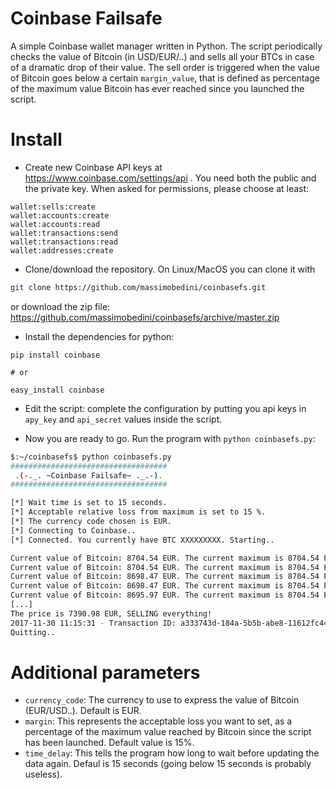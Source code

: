 # Coinbase Failsafe
A simple Coinbase wallet manager written in Python.
The script periodically checks the value of Bitcoin (in USD/EUR/..) and sells all your BTCs in case of a dramatic drop of their value. The sell order is triggered when the value of Bitcoin goes below a certain `margin_value`, that is defined as percentage of the maximum value Bitcoin has ever reached since you launched the script.

# Install
- Create new Coinbase API keys at https://www.coinbase.com/settings/api . You need both the public and the private key. When asked for permissions, please choose at least: 
```
wallet:sells:create
wallet:accounts:create
wallet:accounts:read
wallet:transactions:send
wallet:transactions:read
wallet:addresses:create
```

- Clone/download the repository. On Linux/MacOS you can clone it with
```bash
git clone https://github.com/massimobedini/coinbasefs.git
```
  or download the zip file: https://github.com/massimobedini/coinbasefs/archive/master.zip

- Install the dependencies for python:
```
pip install coinbase

# or

easy_install coinbase
```

- Edit the script: complete the configuration by putting you api keys in `apy_key` and `api_secret` values inside the script.

- Now you are ready to go. Run the program with `python coinbasefs.py`:
```bash
$:~/coinbasefs$ python coinbasefs.py
###################################
 .(-._. ~Coinbase Failsafe~ ._.-). 
###################################

[*] Wait time is set to 15 seconds.
[*] Acceptable relative loss from maximum is set to 15 %.
[*] The currency code chosen is EUR.
[*] Connecting to Coinbase..
[*] Connected. You currently have BTC XXXXXXXXX. Starting..

Current value of Bitcoin: 8704.54 EUR. The current maximum is 8704.54 EUR and the SELL value is currently set to 7398.86 EUR.
Current value of Bitcoin: 8704.54 EUR. The current maximum is 8704.54 EUR and the SELL value is currently set to 7398.86 EUR.
Current value of Bitcoin: 8698.47 EUR. The current maximum is 8704.54 EUR and the SELL value is currently set to 7398.86 EUR.
Current value of Bitcoin: 8698.47 EUR. The current maximum is 8704.54 EUR and the SELL value is currently set to 7398.86 EUR.
Current value of Bitcoin: 8695.97 EUR. The current maximum is 8704.54 EUR and the SELL value is currently set to 7398.86 EUR.
[...]
The price is 7390.98 EUR, SELLING everything!
2017-11-30 11:15:31 - Transaction ID: a333743d-184a-5b5b-abe8-11612fc44ab5.
Quitting..
```
# Additional parameters
- `currency_code`: The currency to use to express the value of Bitcoin (EUR/USD..). Default is EUR.
- `margin`: This represents the acceptable loss you want to set, as a percentage of the maximum value reached by Bitcoin since the script has been launched. Default value is 15%.
- `time_delay`: This tells the program how long to wait before updating the data again. Defaul is 15 seconds (going below 15 seconds is probably useless).
